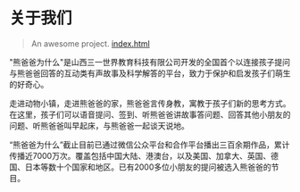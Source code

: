 # 关于我们

> An awesome project. [index.html](index.html) 

"熊爸爸为什么"是山西三一世界教育科技有限公司开发的全国首个以连接孩子提问与熊爸爸回答的互动类有声故事及科学解答的平台，致力于保护和启发孩子们萌生的好奇心。

走进动物小镇，走进熊爸爸的家，熊爸爸言传身教，寓教于孩子们新的思考方式。在这里，孩子们可以语音提问、签到、听熊爸爸讲故事答问题、回答其他小朋友的问题、听熊爸爸叫早起床，与熊爸爸一起谈天说地。 

“熊爸爸为什么”截止目前已通过微信公众平台和合作平台播出三百余期作品，累计传播近7000万次。覆盖包括中国大陆、港澳台，以及美国、加拿大、英国、德国、日本等数十个国家和地区。已有2000多位小朋友的提问被选入熊爸爸的节目。
